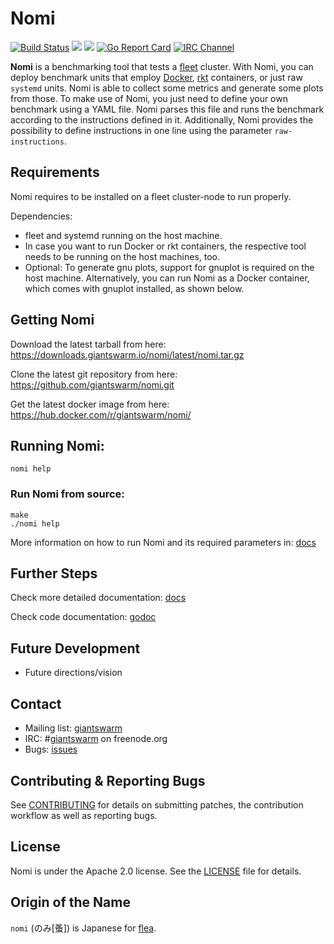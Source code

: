 # Nomi

[![Build Status](https://api.travis-ci.org/giantswarm/nomi.svg)](https://travis-ci.org/giantswarm/nomi)
[![](https://godoc.org/github.com/giantswarm/nomi?status.svg)](http://godoc.org/github.com/giantswarm/nomi)
[![](https://img.shields.io/docker/pulls/giantswarm/nomi.svg)](http://hub.docker.com/giantswarm/nomi)
[![Go Report Card](https://goreportcard.com/badge/github.com/giantswarm/nomi)](https://goreportcard.com/report/github.com/giantswarm/nomi)
[![IRC Channel](https://img.shields.io/badge/irc-%23giantswarm-blue.svg)](https://kiwiirc.com/client/irc.freenode.net/#giantswarm)

**Nomi** is a benchmarking tool that tests a [fleet](https://github.com/coreos/fleet) cluster. With Nomi, you can deploy benchmark units that employ [Docker](https://github.com/docker/docker), [rkt](https://github.com/coreos/rkt) containers, or just raw `systemd` units. Nomi is able to collect some metrics and generate some plots from those. To make use of Nomi, you just need to define your own benchmark using a YAML file. Nomi parses this file and runs the benchmark according to the instructions defined in it. Additionally, Nomi provides the possibility to define instructions in one line using the parameter `raw-instructions`.

## Requirements

Nomi requires to be installed on a fleet cluster-node to run properly.

Dependencies:

- fleet and systemd running on the host machine.
- In case you want to run Docker or rkt containers, the respective tool needs to be running on the host machines, too.
- Optional: To generate gnu plots, support for gnuplot is required on the host machine. Alternatively, you can run Nomi as a Docker container, which comes with gnuplot installed, as shown below.

## Getting Nomi

Download the latest tarball from here: https://downloads.giantswarm.io/nomi/latest/nomi.tar.gz

Clone the latest git repository from here: https://github.com/giantswarm/nomi.git

Get the latest docker image from here: https://hub.docker.com/r/giantswarm/nomi/

## Running Nomi:

`nomi help`

### Run Nomi from source:

```
make
./nomi help
```

More information on how to run Nomi and its required parameters in: [docs](docs)

## Further Steps

Check more detailed documentation: [docs](docs)

Check code documentation: [godoc](https://godoc.org/github.com/giantswarm/nomi)

## Future Development

- Future directions/vision

## Contact

- Mailing list: [giantswarm](https://groups.google.com/forum/#!forum/giantswarm)
- IRC: #[giantswarm](irc://irc.freenode.org:6667/#giantswarm) on freenode.org
- Bugs: [issues](https://github.com/giantswarm/nomi/issues)

## Contributing & Reporting Bugs

See [CONTRIBUTING](CONTRIBUTING.md) for details on submitting patches, the
contribution workflow as well as reporting bugs.

## License

Nomi is under the Apache 2.0 license. See the [LICENSE](LICENSE) file for details.

## Origin of the Name

`nomi` (のみ[蚤]) is Japanese for [flea](https://en.wikipedia.org/wiki/Flea).
